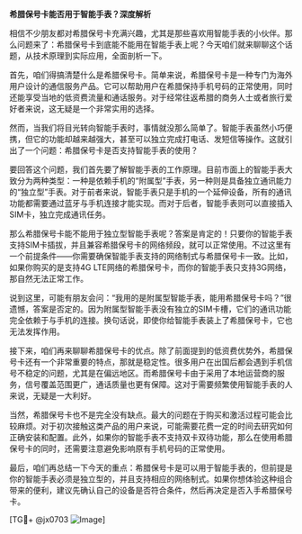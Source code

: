 **希腊保号卡能否用于智能手表？深度解析**

相信不少朋友都对希腊保号卡充满兴趣，尤其是那些喜欢用智能手表的小伙伴。那么问题来了：希腊保号卡到底能不能用在智能手表上呢？今天咱们就来聊聊这个话题，从技术原理到实际应用，全面剖析一下。

首先，咱们得搞清楚什么是希腊保号卡。简单来说，希腊保号卡是一种专门为海外用户设计的通信服务产品。它可以帮助用户在希腊保持手机号码的正常使用，同时还能享受当地的低资费流量和通话服务。对于经常往返希腊的商务人士或者旅行爱好者来说，这无疑是一个非常实用的选择。

然而，当我们将目光转向智能手表时，事情就没那么简单了。智能手表虽然小巧便携，但它的功能却越来越强大，甚至可以独立完成打电话、发短信等操作。这就引出了一个问题：希腊保号卡是否支持智能手表的使用？

要回答这个问题，我们首先要了解智能手表的工作原理。目前市面上的智能手表大致分为两种类型：一种是依赖手机的“附属型”手表，另一种则是具备独立通讯能力的“独立型”手表。对于前者来说，智能手表只是手机的一个延伸设备，所有的通讯功能都需要通过蓝牙与手机连接才能实现。而对于后者，智能手表则可以直接插入SIM卡，独立完成通讯任务。

那么希腊保号卡能不能用于独立型智能手表呢？答案是肯定的！只要你的智能手表支持SIM卡插拔，并且兼容希腊保号卡的网络频段，就可以正常使用。不过这里有一个前提条件——你需要确保智能手表支持的网络制式与希腊保号卡一致。比如，如果你购买的是支持4G LTE网络的希腊保号卡，而你的智能手表只支持3G网络，那自然无法正常工作。

说到这里，可能有朋友会问：“我用的是附属型智能手表，能用希腊保号卡吗？”很遗憾，答案是否定的。因为附属型智能手表没有独立的SIM卡槽，它们的通讯功能完全依赖于与手机的连接。换句话说，即使你给智能手表装上了希腊保号卡，它也无法发挥作用。

接下来，咱们再来聊聊希腊保号卡的优点。除了前面提到的低资费优势外，希腊保号卡还有一个非常重要的特点，那就是稳定性。很多用户在出国后都会遇到手机信号不稳定的问题，尤其是在偏远地区。而希腊保号卡由于采用了本地运营商的服务，信号覆盖范围更广，通话质量也更有保障。这对于需要频繁使用智能手表的人来说，无疑是一大利好。

当然，希腊保号卡也不是完全没有缺点。最大的问题在于购买和激活过程可能会比较麻烦。对于初次接触这类产品的用户来说，可能需要花费一定的时间去研究如何正确安装和配置。此外，如果你的智能手表不支持双卡双待功能，那么在使用希腊保号卡的同时，还需要注意避免影响原有手机号码的正常使用。

最后，咱们再总结一下今天的重点：希腊保号卡是可以用于智能手表的，但前提是你的智能手表必须是独立型的，并且支持相应的网络制式。如果你想体验这种组合带来的便利，建议先确认自己的设备是否符合条件，然后再决定是否入手希腊保号卡。

[TG💪+ @jx0703 ![Image](https://github.com/user-attachments/assets/dbca1d08-cadb-493c-b0ec-ad6f7a83f270)]